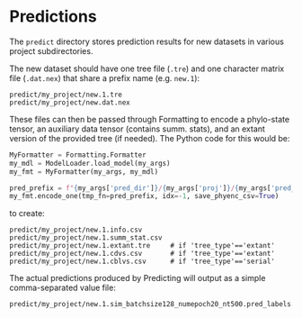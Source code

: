 # Predictions

The `predict` directory stores prediction results for new datasets in various project subdirectories.

The new dataset should have one tree file (`.tre`) and one character matrix file (`.dat.nex`) that share a prefix name (e.g. `new.1`):

```
predict/my_project/new.1.tre
predict/my_project/new.dat.nex
```

These files can then be passed through Formatting to encode a phylo-state tensor, an auxiliary data tensor (contains summ. stats), and an extant version of the provided tree (if needed). The Python code for this would be:

```python
MyFormatter = Formatting.Formatter
my_mdl = ModelLoader.load_model(my_args)
my_fmt = MyFormatter(my_args, my_mdl)

pred_prefix = f"{my_args['pred_dir']}/{my_args['proj']}/{my_args['pred_prefix']}"
my_fmt.encode_one(tmp_fn=pred_prefix, idx=-1, save_phyenc_csv=True)
```

to create:
```
predict/my_project/new.1.info.csv
predict/my_project/new.1.summ_stat.csv 
predict/my_project/new.1.extant.tre     # if 'tree_type'=='extant'
predict/my_project/new.1.cdvs.csv       # if 'tree_type'=='extant'
predict/my_project/new.1.cblvs.csv      # if 'tree_type'=='serial'
```

The actual predictions produced by Predicting will output as a simple comma-separated value file:

```
predict/my_project/new.1.sim_batchsize128_numepoch20_nt500.pred_labels.csv
```
